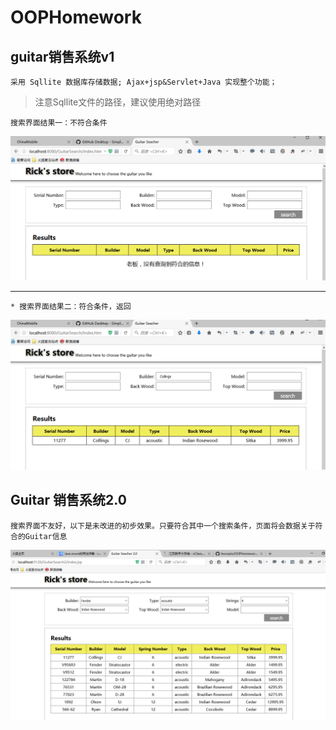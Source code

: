 # OOPHomework
## guitar销售系统v1
    采用 Sqllite 数据库存储数据; Ajax+jsp&Servlet+Java 实现整个功能；
> 注意Sqllite文件的路径，建议使用绝对路径


    搜索界面结果一：不符合条件
![guitar销售系统v1 搜索结果一](https://github.com/leoorpio/OOPHomework/blob/master/GuitarSearch/img/result_01.png "result01")

---    

    * 搜索界面结果二：符合条件，返回
![guitar销售系统v1 搜索结果二](https://github.com/leoorpio/OOPHomework/blob/master/GuitarSearch/img/result_02.png "result02")

## Guitar 销售系统2.0
    搜索界面不友好，以下是未改进的初步效果。只要符合其中一个搜索条件，页面将会数据关于符合的Guitar信息
![guitar销售系统2.0 搜索界面效果](https://github.com/leoorpio/OOPHomework/blob/master/GuitarSearch2/img/result_03.png "result03")
